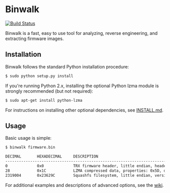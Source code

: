 # Binwalk

[![Build Status](https://travis-ci.org/ReFirmLabs/binwalk.svg?branch=master)](https://travis-ci.org/ReFirmLabs/binwalk)

Binwalk is a fast, easy to use tool for analyzing, reverse engineering, and extracting firmware images.

## Installation
Binwalk follows the standard Python installation procedure:

```bash
$ sudo python setup.py install
```

If you're running Python 2.x, installing the optional Python lzma module is strongly recommended (but not required):

```bash
$ sudo apt-get install python-lzma
```

For instructions on installing other optional dependencies, see [INSTALL.md](https://github.com/ReFirmLabs/binwalk/blob/master/INSTALL.md).


## Usage

Basic usage is simple:

```bash
$ binwalk firmware.bin

DECIMAL       HEXADECIMAL     DESCRIPTION
--------------------------------------------------------------------------------
0             0x0             TRX firmware header, little endian, header size: 28 bytes, image size: 14766080 bytes, CRC32: 0x6980E553 flags: 0x0, version: 1
28            0x1C            LZMA compressed data, properties: 0x5D, dictionary size: 65536 bytes, uncompressed size: 5494368 bytes
2319004       0x23629C        Squashfs filesystem, little endian, version 4.0, compression: xz, size: 12442471 bytes, 3158 inodes, blocksize: 131072 bytes, blocksize: 131072 bytes, created: 2014-05-21 22:38:47
```

For additional examples and descriptions of advanced options, see the [wiki](https://github.com/ReFirmLabs/binwalk/wiki).
